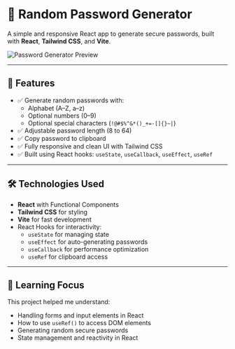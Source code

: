 # 🔐 Random Password Generator

A simple and responsive React app to generate secure passwords, built with **React**, **Tailwind CSS**, and **Vite**.

![Password Generator Preview](https://rumman999.github.io/monitor-deadpixel-test/react-RPG)

---

## 🚀 Features

- ✅ Generate random passwords with:
  - Alphabet (A–Z, a–z)
  - Optional numbers (0–9)
  - Optional special characters (`!@#$%^&*()_+=-[]{}~|`)
- ✅ Adjustable password length (8 to 64)
- ✅ Copy password to clipboard
- ✅ Fully responsive and clean UI with Tailwind CSS
- ✅ Built using React hooks: `useState`, `useCallback`, `useEffect`, `useRef`

---

## 🛠️ Technologies Used

- **React** with Functional Components
- **Tailwind CSS** for styling
- **Vite** for fast development
- React Hooks for interactivity:
  - `useState` for managing state
  - `useEffect` for auto-generating passwords
  - `useCallback` for performance optimization
  - `useRef` for clipboard access

---

## 🧠 Learning Focus

This project helped me understand:
- Handling forms and input elements in React
- How to use `useRef()` to access DOM elements
- Generating random secure passwords
- State management and reactivity in React